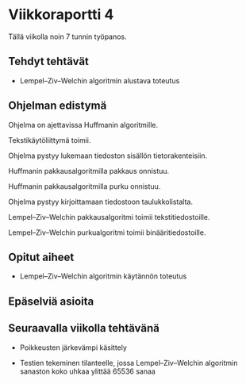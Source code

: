 # Viikkoraportti 4

Tällä viikolla noin 7 tunnin työpanos.

## Tehdyt tehtävät

* Lempel–Ziv–Welchin algoritmin alustava toteutus

## Ohjelman edistymä

Ohjelma on ajettavissa Huffmanin algoritmille.

Tekstikäytöliittymä toimii.

Ohjelma pystyy lukemaan tiedoston sisällön tietorakenteisiin.

Huffmanin pakkausalgoritmilla pakkaus onnistuu.

Huffmanin pakkausalgoritmilla purku onnistuu.

Ohjelma pystyy kirjoittamaan tiedostoon taulukkolistalta.

Lempel–Ziv–Welchin pakkausalgoritmi toimii tekstitiedostoille.

Lempel–Ziv–Welchin purkualgoritmi toimii binääritiedostoille.

## Opitut aiheet

* Lempel–Ziv–Welchin algoritmin käytännön toteutus

## Epäselviä asioita

## Seuraavalla viikolla tehtävänä

* Poikkeusten järkevämpi käsittely

* Testien tekeminen tilanteelle, jossa Lempel–Ziv–Welchin algoritmin sanaston koko uhkaa ylittää 65536 sanaa

